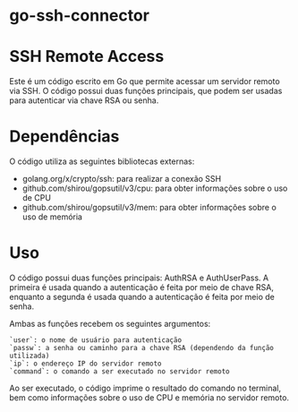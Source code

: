 # go-ssh-connector

# SSH Remote Access

Este é um código escrito em Go que permite acessar um servidor remoto via SSH. O código possui duas funções principais, que podem ser usadas para autenticar via chave RSA ou senha.
# Dependências

O código utiliza as seguintes bibliotecas externas:

   * golang.org/x/crypto/ssh: para realizar a conexão SSH
   * github.com/shirou/gopsutil/v3/cpu: para obter informações sobre o uso de CPU
   * github.com/shirou/gopsutil/v3/mem: para obter informações sobre o uso de memória

# Uso

O código possui duas funções principais: AuthRSA e AuthUserPass. A primeira é usada quando a autenticação é feita por meio de chave RSA, enquanto a segunda é usada quando a autenticação é feita por meio de senha.

Ambas as funções recebem os seguintes argumentos:

    `user`: o nome de usuário para autenticação
    `passw`: a senha ou caminho para a chave RSA (dependendo da função utilizada)
    `ip`: o endereço IP do servidor remoto
    `command`: o comando a ser executado no servidor remoto

Ao ser executado, o código imprime o resultado do comando no terminal, bem como informações sobre o uso de CPU e memória no servidor remoto.
